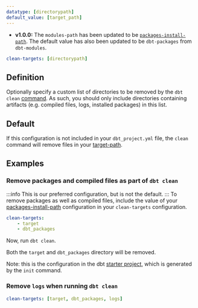 ```yaml
---
datatype: [directorypath]
default_value: [target_path]
---
```


<Changelog>

- **v1.0.0:** The `modules-path` has been updated to be [`packages-install-path`](/reference/project-configs/packages-install-path).  The default value has also been updated to be `dbt-packages` from `dbt-modules`.

</Changelog>

<File name='dbt_project.yml'>

```yml
clean-targets: [directorypath]
```

</File>


## Definition
Optionally specify a custom list of directories to be removed by the `dbt clean` [command](/reference/commands/clean). As such, you should only include directories containing artifacts (e.g. compiled files, logs, installed packages) in this list.

## Default
If this configuration is not included in your `dbt_project.yml` file, the `clean` command will remove files in your [target-path](/reference/project-configs/target-path).

## Examples
### Remove packages and compiled files as part of `dbt clean`
:::info
This is our preferred configuration, but is not the default.
:::
To remove packages as well as compiled files, include the value of your [packages-install-path](/reference/project-configs/packages-install-path) configuration in your `clean-targets` configuration.

<File name='dbt_project.yml'>

```yml
clean-targets:
    - target
    - dbt_packages
```

</File>

Now, run `dbt clean`.

Both the `target` and `dbt_packages` directory will be removed.

Note: this is the configuration in the dbt [starter project](https://github.com/dbt-labs/dbt-starter-project/blob/HEAD/dbt_project.yml), which is generated by the `init` command.


### Remove `logs` when running `dbt clean`

<File name='dbt_project.yml'>

```yml
clean-targets: [target, dbt_packages, logs]

```

</File>
